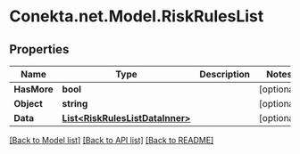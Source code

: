 # Conekta.net.Model.RiskRulesList

## Properties

Name | Type | Description | Notes
------------ | ------------- | ------------- | -------------
**HasMore** | **bool** |  | [optional] 
**Object** | **string** |  | [optional] 
**Data** | [**List&lt;RiskRulesListDataInner&gt;**](RiskRulesListDataInner.md) |  | [optional] 

[[Back to Model list]](../README.md#documentation-for-models) [[Back to API list]](../README.md#documentation-for-api-endpoints) [[Back to README]](../README.md)

